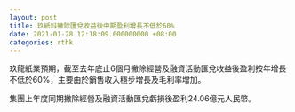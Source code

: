 ```yaml
---
layout: post
title: 玖紙料撇除匯兌收益後中期盈利增長不低於60%
date: 2021-01-28 12:18:09.000000000 +08:00
categories: rthk
---
```


玖龍紙業預期，截至去年底止6個月撇除經營及融資活動匯兌收益後盈利按年增長不低於60%，主要由於銷售收入穩步增長及毛利率增加。 

集團上年度同期撇除經營及融資活動匯兌虧損後盈利24.06億元人民幣。
